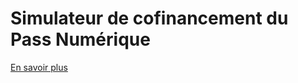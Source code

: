 # Simulateur de cofinancement du Pass Numérique

[En savoir plus](https://github.com/SocieteNumerique/pass-numerique)
